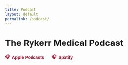 ```yaml
---
title: Podcast
layout: default
permalink: /podcast/
---
```


<h1>The Rykerr Medical Podcast</h1>

<!-- External platform links -->
<div style="margin: 1rem 0; display: flex; gap: 1.5rem; flex-wrap: wrap;">
  <a href="https://podcasts.apple.com/us/podcast/the-rykerr-medical-podcast/id1570765323" target="_blank" style="text-decoration: none; color: #a31232; font-family: 'Black Ground', sans-serif; font-weight: bold; display: flex; align-items: center; gap: 0.4rem;">
    🎧 <span>Apple Podcasts</span>
  </a>
  <a href="https://open.spotify.com/show/73oflsb0c9M5iwHw07MxdP?" target="_blank" style="text-decoration: none; color: #a31232; font-family: 'Black Ground', sans-serif; font-weight: bold; display: flex; align-items: center; gap: 0.4rem;">
    🎧 <span>Spotify</span>
  </a>
</div>


<div id="latest-episode" style="max-width: 800px; margin: 2rem auto;"></div>
<div id="episode-grid" class="episode-grid"></div>


<script>
async function loadFeed() {
  const CORS_PROXY = "https://api.allorigins.win/raw?url=";
  const feedUrl = "https://rykerrmedical.github.io/landing/feed.xml";

  try {
    const resp = await fetch(CORS_PROXY + encodeURIComponent(feedUrl));
    const xmlText = await resp.text();
    const parser = new DOMParser();
    const xml = parser.parseFromString(xmlText, "application/xml");
    const items = xml.querySelectorAll("item");

    const latestContainer = document.getElementById("latest-episode");
    const gridContainer = document.getElementById("episode-grid");

    items.forEach((item, i) => {
      const title = item.querySelector("title")?.textContent || "Untitled";
      const link = item.querySelector("link")?.textContent;
      const enclosure = item.querySelector("enclosure");
      const audioUrl = enclosure?.getAttribute("url");
      const pubDateRaw = item.querySelector("pubDate")?.textContent;
      const pubDate = pubDateRaw ? new Date(pubDateRaw).toDateString() : "";
      
      // Get the raw HTML from CDATA - use firstChild.nodeValue for CDATA content
      const descNode = item.querySelector("description");
      let rawDesc = "";
      if (descNode && descNode.firstChild) {
        rawDesc = descNode.firstChild.nodeValue || descNode.textContent || "";
      }
      
      // Parse the HTML string to make links clickable
      const tempDiv = document.createElement("div");
      tempDiv.innerHTML = rawDesc;
      
      // Make sure links open in new tab
      tempDiv.querySelectorAll('a').forEach(a => {
        a.setAttribute('target', '_blank');
        a.setAttribute('rel', 'noopener noreferrer');
      });
      
      const description = tempDiv.innerHTML;

      let image = null;
      const itunesImage = item.getElementsByTagName("itunes:image")[0];
      if (itunesImage) {
        image = itunesImage.getAttribute("href");
      } else {
        const mediaContent = item.getElementsByTagName("media:content")[0];
        image = mediaContent?.getAttribute("url") || null;
      }

      const div = document.createElement("div");

      if (i === 0) {
        // === Featured episode layout ===
        div.innerHTML = `
          <h2>${title}</h2>
          <small>${pubDate}</small><br>
          ${image ? `<img src="${image}" alt="${title}" style="display:block; margin:1rem auto; width:100%; max-width:320px; height:auto; border-radius:12px;" loading="lazy">` : ""}
          ${audioUrl ? `<audio controls src="${audioUrl}" style="width:100%; margin-bottom:1rem;"></audio>` : ""}
          <div style="line-height:1.5;">${description.length > 400 ? description.slice(0, 400) + '...' : description}</div>
          ${description.length > 400 ? `<button class="read-more" data-full="${encodeURIComponent(description)}" style="background: none; border: none; color: #a31232; cursor: pointer;">read more</button>` : ""}
          <hr style="margin-top: 2rem;">
        `;
        latestContainer.appendChild(div);
      } else {
        // === Older episode cards ===
        div.classList.add("episode-card");

        if (image) {
          const img = document.createElement("img");
          img.src = image;
          img.alt = title;
          img.loading = "lazy";
          div.appendChild(img);
        }

        const titleEl = document.createElement("h4");
        titleEl.textContent = title;
        div.appendChild(titleEl);

        const dateEl = document.createElement("small");
        dateEl.textContent = pubDate;
        div.appendChild(dateEl);

        if (audioUrl) {
          const audio = document.createElement("audio");
          audio.controls = true;
          audio.src = audioUrl;
          div.appendChild(audio);
        }

        if (description) {
          const descDiv = document.createElement("div");
          descDiv.innerHTML = description;
          
          // Make links clickable after adding to DOM
          descDiv.querySelectorAll('a').forEach(a => {
            a.setAttribute('target', '_blank');
            a.setAttribute('rel', 'noopener noreferrer');
          });
          
          div.appendChild(descDiv);

          if (description.length > 300) {
            const btn = document.createElement("button");
            btn.textContent = "read more";
            btn.style.background = "none";
            btn.style.border = "none";
            btn.style.color = "#a31232";
            btn.style.cursor = "pointer";
            btn.style.display = "block";
            btn.style.marginTop = "0.5rem";
            btn.onclick = () => {
              descDiv.style.maxHeight = "none";
              descDiv.style.overflow = "visible";
              btn.remove();
            };
            div.appendChild(btn);
            
            // Truncate visually with CSS instead of slicing HTML
            descDiv.style.maxHeight = "6em";
            descDiv.style.overflow = "hidden";
          }
        }

        gridContainer.appendChild(div);
      }
    });
  } catch (err) {
    document.getElementById("episode-list").textContent = "Error loading episodes.";
    console.error(err);
  }
}

document.addEventListener("DOMContentLoaded", loadFeed);

document.addEventListener("click", function (e) {
  if (e.target.matches(".read-more")) {
    const btn = e.target;
    const fullText = decodeURIComponent(btn.getAttribute("data-full"));
    const container = btn.previousElementSibling;
    if (container) container.innerHTML = fullText;
    btn.remove();
  }
});


</script>
